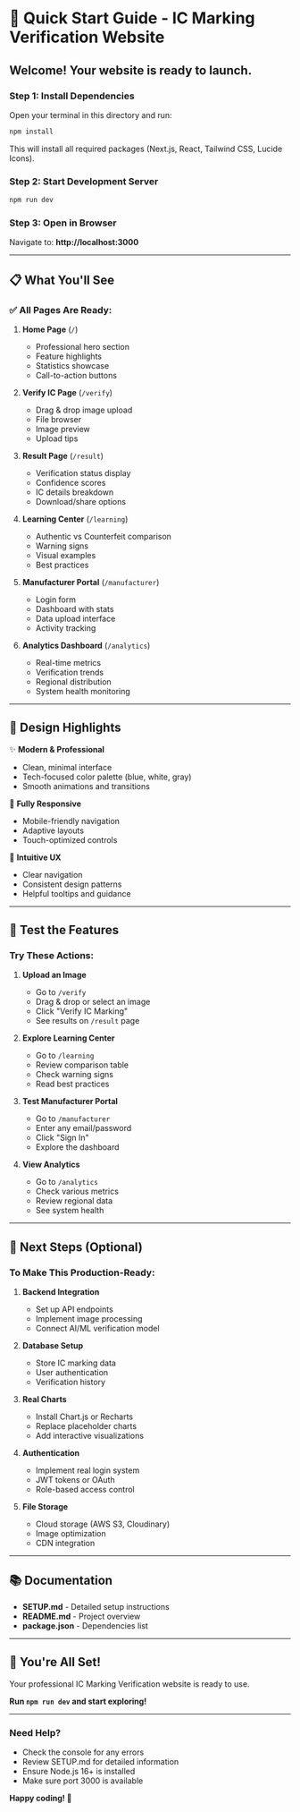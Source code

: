 # 🚀 Quick Start Guide - IC Marking Verification Website

## Welcome! Your website is ready to launch.

### Step 1: Install Dependencies
Open your terminal in this directory and run:
```bash
npm install
```

This will install all required packages (Next.js, React, Tailwind CSS, Lucide Icons).

### Step 2: Start Development Server
```bash
npm run dev
```

### Step 3: Open in Browser
Navigate to: **http://localhost:3000**

---

## 📋 What You'll See

### ✅ All Pages Are Ready:

1. **Home Page** (`/`)
   - Professional hero section
   - Feature highlights
   - Statistics showcase
   - Call-to-action buttons

2. **Verify IC Page** (`/verify`)
   - Drag & drop image upload
   - File browser
   - Image preview
   - Upload tips

3. **Result Page** (`/result`)
   - Verification status display
   - Confidence scores
   - IC details breakdown
   - Download/share options

4. **Learning Center** (`/learning`)
   - Authentic vs Counterfeit comparison
   - Warning signs
   - Visual examples
   - Best practices

5. **Manufacturer Portal** (`/manufacturer`)
   - Login form
   - Dashboard with stats
   - Data upload interface
   - Activity tracking

6. **Analytics Dashboard** (`/analytics`)
   - Real-time metrics
   - Verification trends
   - Regional distribution
   - System health monitoring

---

## 🎨 Design Highlights

✨ **Modern & Professional**
- Clean, minimal interface
- Tech-focused color palette (blue, white, gray)
- Smooth animations and transitions

📱 **Fully Responsive**
- Mobile-friendly navigation
- Adaptive layouts
- Touch-optimized controls

🎯 **Intuitive UX**
- Clear navigation
- Consistent design patterns
- Helpful tooltips and guidance

---

## 🧪 Test the Features

### Try These Actions:

1. **Upload an Image**
   - Go to `/verify`
   - Drag & drop or select an image
   - Click "Verify IC Marking"
   - See results on `/result` page

2. **Explore Learning Center**
   - Go to `/learning`
   - Review comparison table
   - Check warning signs
   - Read best practices

3. **Test Manufacturer Portal**
   - Go to `/manufacturer`
   - Enter any email/password
   - Click "Sign In"
   - Explore the dashboard

4. **View Analytics**
   - Go to `/analytics`
   - Check various metrics
   - Review regional data
   - See system health

---

## 🔧 Next Steps (Optional)

### To Make This Production-Ready:

1. **Backend Integration**
   - Set up API endpoints
   - Implement image processing
   - Connect AI/ML verification model

2. **Database Setup**
   - Store IC marking data
   - User authentication
   - Verification history

3. **Real Charts**
   - Install Chart.js or Recharts
   - Replace placeholder charts
   - Add interactive visualizations

4. **Authentication**
   - Implement real login system
   - JWT tokens or OAuth
   - Role-based access control

5. **File Storage**
   - Cloud storage (AWS S3, Cloudinary)
   - Image optimization
   - CDN integration

---

## 📚 Documentation

- **SETUP.md** - Detailed setup instructions
- **README.md** - Project overview
- **package.json** - Dependencies list

---

## 🎉 You're All Set!

Your professional IC Marking Verification website is ready to use.

**Run `npm run dev` and start exploring!**

---

### Need Help?

- Check the console for any errors
- Review SETUP.md for detailed information
- Ensure Node.js 16+ is installed
- Make sure port 3000 is available

**Happy coding! 🚀**
